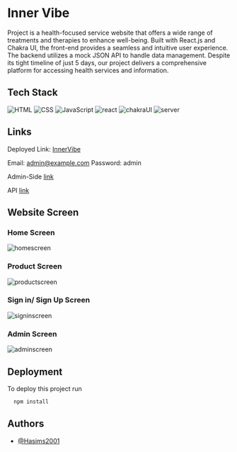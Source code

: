 # Inner Vibe

Project is a health-focused service website that offers a wide range of treatments and therapies to enhance well-being. Built with React.js and Chakra UI, the front-end provides a seamless and intuitive user experience. The backend utilizes a mock JSON API to handle data management. Despite its tight timeline of just 5 days, our project delivers a comprehensive platform for accessing health services and information.

## Tech Stack

![HTML](https://img.icons8.com/?size=60&id=20909&format=png)
![CSS](https://img.icons8.com/?size=60&id=21278&format=png)
![JavaScript](https://img.icons8.com/?size=60&id=108784&format=png)
![react](https://img.icons8.com/?size=60&id=NfbyHexzVEDk&format=png)
![chakraUI](https://img.icons8.com/?size=60&id=r9QJ0VFFrn7T&format=png)
![server](https://img.icons8.com/?size=60&id=42947&format=png)


## Links

Deployed Link: [InnerVibe](https://innervibe.vercel.app/)

Email: admin@example.com
Password: admin

Admin-Side [link](https://innervibe.vercel.app/Admin)

API [link](https://inner-vibe.onrender.com/)

## Website Screen

### Home Screen

![homescreen](https://github.com/Hasims2001/quirky-toothpaste-7817/assets/58412185/62d25c24-521c-4bdd-ac57-d48bbd80f71d)

### Product Screen
![productscreen](https://github.com/Hasims2001/quirky-toothpaste-7817/assets/58412185/3c7c4ea5-75bf-4d2f-a858-39e73d6370d8)


### Sign in/ Sign Up Screen

![signinscreen](https://github.com/Hasims2001/quirky-toothpaste-7817/assets/58412185/0dbb9988-4206-4526-8384-4541db9fc9b5)


### Admin Screen

![adminscreen](https://github.com/Hasims2001/quirky-toothpaste-7817/assets/58412185/1d0010c1-4cb0-4522-be12-f7cce1732b62)


## Deployment

To deploy this project run

```bash
  npm install
```

## Authors

- [@Hasims2001](https://github.com/Hasims2001)
